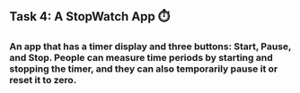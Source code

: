 ## Task 4: A StopWatch App ⏱️
### An app that has a timer display and three buttons: Start, Pause, and Stop. People can measure time periods by starting and stopping the timer, and they can also temporarily pause it or reset it to zero.
